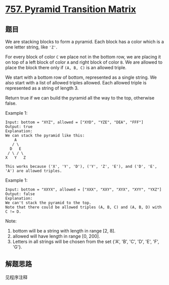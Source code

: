 # [757. Pyramid Transition Matrix](https://leetcode.com/problems/pyramid-transition-matrix/)

## 题目

We are stacking blocks to form a pyramid. Each block has a color which is a one letter string, like `'Z'`.

For every block of color `C` we place not in the bottom row, we are placing it on top of a left block of color `A` and right block of color `B`. We are allowed to place the block there only if `(A, B, C)` is an allowed triple.

We start with a bottom row of bottom, represented as a single string. We also start with a list of allowed triples allowed. Each allowed triple is represented as a string of length 3.

Return true if we can build the pyramid all the way to the top, otherwise false.

Example 1:

```text
Input: bottom = "XYZ", allowed = ["XYD", "YZE", "DEA", "FFF"]
Output: true
Explanation:
We can stack the pyramid like this:
    A
   / \
  D   E
 / \ / \
X   Y   Z

This works because ('X', 'Y', 'D'), ('Y', 'Z', 'E'), and ('D', 'E', 'A') are allowed triples.
```

Example 1:

```text
Input: bottom = "XXYX", allowed = ["XXX", "XXY", "XYX", "XYY", "YXZ"]
Output: false
Explanation:
We can't stack the pyramid to the top.
Note that there could be allowed triples (A, B, C) and (A, B, D) with C != D.
```

Note:

1. bottom will be a string with length in range [2, 8].
1. allowed will have length in range [0, 200].
1. Letters in all strings will be chosen from the set {'A', 'B', 'C', 'D', 'E', 'F', 'G'}.

## 解题思路

见程序注释
